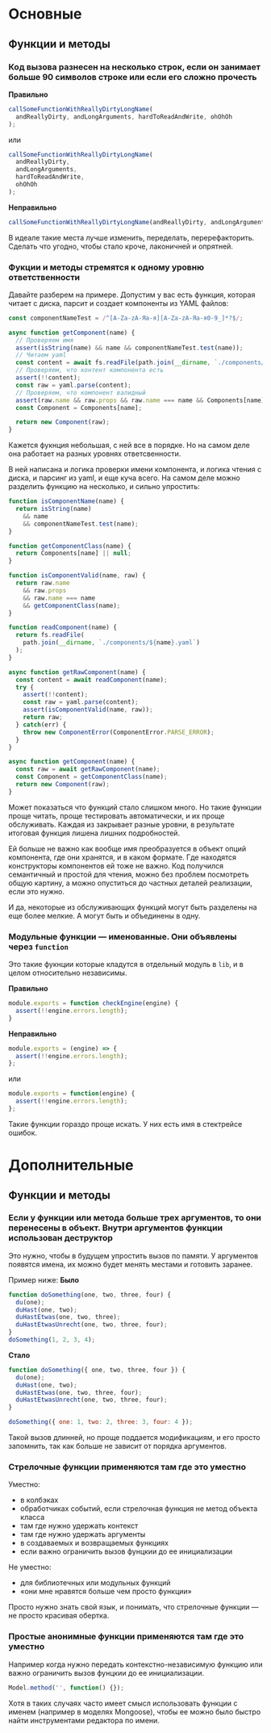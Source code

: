 # Основные

## Функции и методы

### Код вызова разнесен на несколько строк, если он занимает больше 90 символов строке или если его сложно прочесть
**Правильно**
```js
callSomeFunctionWithReallyDirtyLongName(
  andReallyDirty, andLongArguments, hardToReadAndWrite, ohOhOh
);
```
или
```js
callSomeFunctionWithReallyDirtyLongName(
  andReallyDirty,
  andLongArguments,
  hardToReadAndWrite,
  ohOhOh
);
```

**Неправильно**
```js
callSomeFunctionWithReallyDirtyLongName(andReallyDirty, andLongArguments, hardToReadAndWrite, ohOhOh);
```

В идеале такие места лучше изменить, переделать, перерефакторить.
Сделать что угодно, чтобы стало кроче, лаконичней и опрятней.

### Фукции и методы стремятся к одному уровню ответственности
Давайте разберем на примере.
Допустим у вас есть функция, которая читает с диска, парсит и создает компоненты из YAML файлов:
```js
const componentNameTest = /^[A-Za-zА-Яа-я][A-Za-zА-Яа-я0-9_]*?$/;

async function getComponent(name) {
  // Проверяем имя
  assert(isString(name) && name && componentNameTest.test(name));
  // Читаем yaml
  const content = await fs.readFile(path.join(__dirname, `./components/${name}.yaml`));
  // Проверяем, что контент компонента есть
  assert(!!content);
  const raw = yaml.parse(content);
  // Проверяем, что компонент валидный
  assert(raw.name && raw.props && raw.name === name && Components[name]);
  const Component = Components[name];

  return new Component(raw);
}
```
Кажется фукнция небольшая, с ней все в порядке. Но на самом деле она работает на разных уровнях ответсвенности.

В ней написана и логика проверки имени компонента, и логика чтения с диска, и парсинг из yaml, и еще куча всего.
На самом деле можно разделить функцию на несколько, и сильно упростить:
```js
function isComponentName(name) {
  return isString(name)
    && name
    && componentNameTest.test(name);
}

function getComponentClass(name) {
  return Components[name] || null;
}

function isComponentValid(name, raw) {
  return raw.name
    && raw.props
    && raw.name === name
    && getComponentClass(name);
}

function readComponent(name) {
  return fs.readFile(
    path.join(__dirname, `./components/${name}.yaml`)
  );
}

async function getRawComponent(name) {
  const content = await readComponent(name);
  try {
    assert(!!content);
    const raw = yaml.parse(content);
    assert(isComponentValid(name, raw));
    return raw;
  } catch(err) {
    throw new ComponentError(ComponentError.PARSE_ERROR);
  }
}

async function getComponent(name) {
  const raw = await getRawComponent(name);
  const Component = getComponentClass(name);
  return new Component(raw);
}
```
Может показаться что функций стало слишком много.
Но такие функции проще читать, проще тестировать автоматически, и их проще обслуживать.
Каждая из закрывает разные уровни, в результате итоговая функция лишена лишних подробностей.

Ей больше не важно как вообще имя преобразуется в объект опций компонента, где они хранятся, и в каком формате.
Где находятся конструкторы компонентов ей тоже не важно.
Код получился семантичный и простой для чтения, можно без проблем посмотреть общую картину,
а можно опуститься до частных деталей реализации, если это нужно.

И да, некоторые из обслуживающих функций могут быть разделены на еще более мелкие. А могут быть и объединены в одну.

### Модульные функции — именованные. Они объявлены через `function`
Это такие фукнции которые кладутся в отдельный модуль в `lib`, и в целом относительно независимы.

**Правильно**
```js
module.exports = function checkEngine(engine) {
  assert(!!engine.errors.length);
}
```

**Неправильно**
```js
module.exports = (engine) => {
  assert(!!engine.errors.length);
};
```
или
```js
module.exports = function(engine) {
  assert(!!engine.errors.length);
};
```
Такие функции гораздо проще искать. У них есть имя в стектрейсе ошибок.

# Дополнительные

## Функции и методы

### Если у функции или метода больше трех аргументов, то они перенесены в объект. Внутри аргументов функции использован деструктор
Это нужно, чтобы в будущем упростить вызов по памяти.
У аргументов появятся имена, их можно будет менять местами и готовить заранее.

Пример ниже:
**Было**
```js
function doSomething(one, two, three, four) {
  du(one);
  duHast(one, two);
  duHastEtwas(one, two, three);
  duHastEtwasUnrecht(one, two, three, four);
}
doSomething(1, 2, 3, 4);
```
**Стало**
```js
function doSomething({ one, two, three, four }) {
  du(one);
  duHast(one, two);
  duHastEtwas(one, two, three, four);
  duHastEtwasUnrecht(one, two, three, four);
}

doSomething({ one: 1, two: 2, three: 3, four: 4 });
```
Такой вызов длинней, но проще поддается модификациям, и его просто запомнить, так как больше не зависит от порядка аргументов.

### Стрелочные функции применяются там где это уместно
Уместно:
- в колбэках
- обработчиках событий, если стрелочная функция не метод объекта класса
- там где нужно удержать контекст
- там где нужно удержать аргументы
- в создаваемых и возвращаемых функциях
- если важно ограничить вызов фунцкии до ее инициализации

Не уместно:
- для библиотечных или модульных функций
- «они мне нравятся больше чем просто функции»

Просто нужно знать свой язык, и понимать, что стрелочные функции — не просто красивая обертка.

### Простые анонимные функции применяются там где это уместно
Например когда нужно передать контекстно-независимую функцию или важно ограничить вызов фунцкии до ее инициализации.
```js
Model.method('', function() {});
```
Хотя в таких случаях часто имеет смысл использовать функции с именем (например в моделях Mongoose),
чтобы ее можно было быстро найти инструментами редактора по имени.
